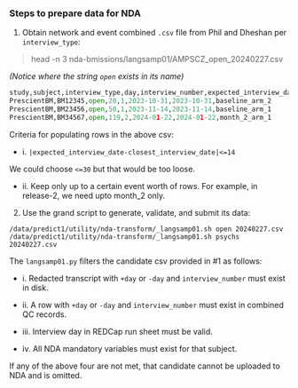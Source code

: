 ### Steps to prepare data for NDA


1. Obtain network and event combined `.csv` file from Phil and Dheshan per `interview_type`:

> head -n 3 nda-bmissions/langsamp01/AMPSCZ_open_20240227.csv

*(Notice where the string `open` exists in its name)*

```python
study,subject,interview_type,day,interview_number,expected_interview_date,closest_interview_date,redcap_event_name
PrescientBM,BM12345,open,20,1,2023-10-31,2023-10-31,baseline_arm_2
PrescientBM,BM23456,open,50,1,2023-11-14,2023-11-14,baseline_arm_1
PrescientBM,BM34567,open,119,2,2024-01-22,2024-01-22,month_2_arm_1
```

Criteria for populating rows in the above csv:

* i. `|expected_interview_date-closest_interview_date|<=14`

We could choose `<=30` but that would be too loose.

* ii. Keep only up to a certain event worth of rows. For example, in release-2, we need upto month_2 only.


2. Use the grand script to generate, validate, and submit its data:

```
/data/predict1/utility/nda-transform/_langsamp01.sh open 20240227.csv
/data/predict1/utility/nda-transform/_langsamp01.sh psychs 20240227.csv
```

The `langsamp01.py` filters the candidate csv provided in #1 as follows:

* i. Redacted transcript with `+day` or `-day` and `interview_number` must exist in disk.

* ii. A row with `+day` or `-day` and `interview_number` must exist in combined QC records.

* iii. Interview day in REDCap run sheet must be valid.

* iv. All NDA mandatory variables must exist for that subject.

If any of the above four are not met, that candidate cannot be uploaded to NDA and is omitted.

